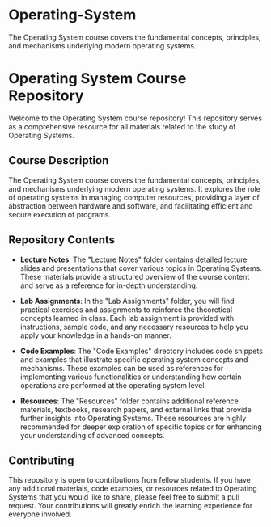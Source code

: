 # Operating-System
The Operating System course covers the fundamental concepts, principles, and mechanisms underlying modern operating systems.
# Operating System Course Repository

Welcome to the Operating System course repository! This repository serves as a comprehensive resource for all materials related to the study of Operating Systems.

## Course Description
The Operating System course covers the fundamental concepts, principles, and mechanisms underlying modern operating systems. It explores the role of operating systems in managing computer resources, providing a layer of abstraction between hardware and software, and facilitating efficient and secure execution of programs.

## Repository Contents
- **Lecture Notes**: The "Lecture Notes" folder contains detailed lecture slides and presentations that cover various topics in Operating Systems. These materials provide a structured overview of the course content and serve as a reference for in-depth understanding.

- **Lab Assignments**: In the "Lab Assignments" folder, you will find practical exercises and assignments to reinforce the theoretical concepts learned in class. Each lab assignment is provided with instructions, sample code, and any necessary resources to help you apply your knowledge in a hands-on manner.

- **Code Examples**: The "Code Examples" directory includes code snippets and examples that illustrate specific operating system concepts and mechanisms. These examples can be used as references for implementing various functionalities or understanding how certain operations are performed at the operating system level.

- **Resources**: The "Resources" folder contains additional reference materials, textbooks, research papers, and external links that provide further insights into Operating Systems. These resources are highly recommended for deeper exploration of specific topics or for enhancing your understanding of advanced concepts.

## Contributing
This repository is open to contributions from fellow students. If you have any additional materials, code examples, or resources related to Operating Systems that you would like to share, please feel free to submit a pull request. Your contributions will greatly enrich the learning experience for everyone involved.
